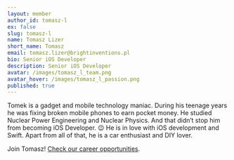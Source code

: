 ```yaml
---
layout: member
author_id: tomasz-l
ex: false
slug: tomasz-l
name: Tomasz Lizer
short_name: Tomasz
email: tomasz.lizer@brightinventions.pl
bio: Senior iOS Developer
description: Senior iOS Developer
avatar: /images/tomasz_l_team.png
avatar_hover: /images/tomasz_l_passion.png
published: true
---
```

Tomek is a gadget and mobile technology maniac. During his teenage years he was fixing broken mobile phones to earn pocket money. He studied Nuclear Power Engineering and Nuclear Physics. And that didn’t stop him from becoming iOS Developer. 😉 He is in love with iOS development and Swift. Apart from all of that, he is a car enthusiast and DIY lover.

Join Tomasz! [Check our career opportunities](/career).